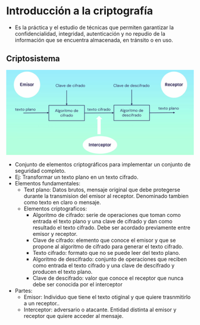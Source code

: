 # Introducción a la criptografía

- Es la práctica y el estudio de técnicas que permiten garantizar la confidencialidad, integridad, autenticación y no repudio de la información que se encuentra almacenada, en tránsito o en uso.

## Criptosistema

![Modelo básico de un criptosistema](./img/1.png)

- Conjunto de elementos criptográficos para implementar un conjunto de seguridad completo.
- Ej: Transformar un texto plano en un texto cifrado.
- Elementos fundamentales:
  - Text plano: Datos brutos, mensaje original que debe protegerse durante la transmision del emisor al receptor. Denominado tambien como texto en claro o mensaje.
  - Elementos criptograficos:
    - Algoritmo de cifrado: serie de operaciones que toman como entrada el texto plano y una clave de cifrado y dan como resultado el texto cifrado. Debe ser acordado previamente entre emisor y receptor.
    - Clave de cifrado: elemento que conoce el emisor y que se propone al algoritmo de  cifrado para generar el texto cifrado.
    - Texto cifrado: formato que no se puede leer del texto plano.
    - Algoritmo de descifrado: conjunto de operaciones que reciben como entrada el texto cifrado y una clave de descifrado y producen el texto plano.
    - Clave de descifrado: valor que conoce el receptor que nunca debe ser conocida por el interceptor
- Partes:
  - Emisor: Individuo que tiene el texto otiginal y que quiere trasnmitirlo a un receptor..
  - Interceptor: adversario o atacante. Entidad distinta al emisor y receptor que quiere acceder al mensaje.
